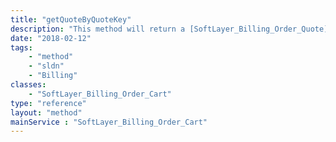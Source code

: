 ```yaml
---
title: "getQuoteByQuoteKey"
description: "This method will return a [SoftLayer_Billing_Order_Quote](reference/datatypes/SoftLayer_Billing_Order_Quote) that is identified by the quote key specified. If you do not have access to the quote or it does not exist, an exception will be thrown indicating so. "
date: "2018-02-12"
tags:
    - "method"
    - "sldn"
    - "Billing"
classes:
    - "SoftLayer_Billing_Order_Cart"
type: "reference"
layout: "method"
mainService : "SoftLayer_Billing_Order_Cart"
---
```


